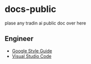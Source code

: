 # docs-public

plase any tradin ai public doc over here

## Engineer

* [Google Style Guide](https://google.github.io/styleguide/)
* [Visual Studio Code](https://code.visualstudio.com/)
